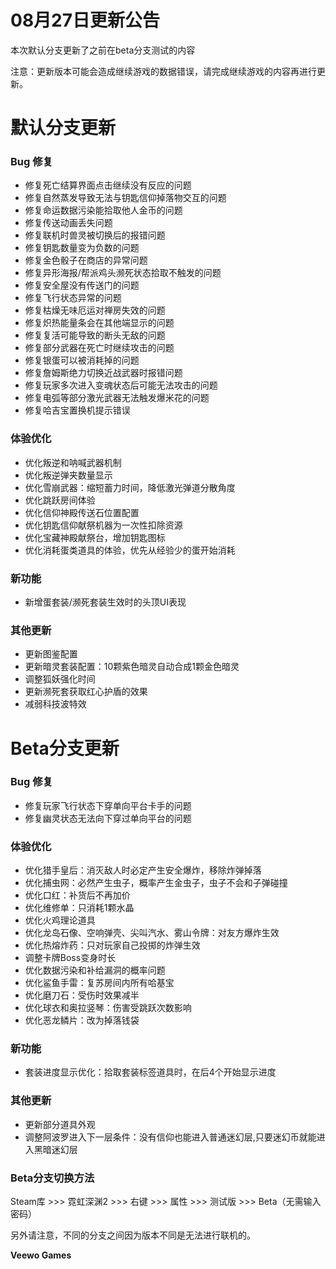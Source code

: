 # 08月27日更新公告

本次默认分支更新了之前在beta分支测试的内容

注意：更新版本可能会造成继续游戏的数据错误，请完成继续游戏的内容再进行更新。

# 默认分支更新

### Bug 修复

* 修复死亡结算界面点击继续没有反应的问题
* 修复自然蒸发导致无法与钥匙信仰掉落物交互的问题
* 修复命运数据污染能拾取他人金币的问题
* 修复传送动画丢失问题
* 修复联机时兽灵被切换后的报错问题
* 修复钥匙数量变为负数的问题
* 修复金色骰子在商店的异常问题
* 修复异形海报/帮派鸡头濒死状态拾取不触发的问题
* 修复安全屋没有传送门的问题
* 修复飞行状态异常的问题
* 修复枯燥无味厄运对禅房失效的问题
* 修复炽热能量条会在其他端显示的问题
* 修复复活可能导致的断头无敌的问题
* 修复部分武器在死亡时继续攻击的问题
* 修复银蛋可以被消耗掉的问题
* 修复詹姆斯绝力切换近战武器时报错问题
* 修复玩家多次进入变魂状态后可能无法攻击的问题
* 修复电弧等部分激光武器无法触发爆米花的问题
* 修复哈吉宝置换机提示错误
### 体验优化

* 优化叛逆和呐喊武器机制
* 优化叛逆弹夹数量显示
* 优化雪崩武器：缩短蓄力时间，降低激光弹道分散角度
* 优化跳跃房间体验
* 优化信仰神殿传送石位置配置
* 优化钥匙信仰献祭机器为一次性扣除资源
* 优化宝藏神殿献祭台，增加钥匙图标
* 优化消耗蛋类道具的体验，优先从经验少的蛋开始消耗
### 新功能

* 新增蛋套装/濒死套装生效时的头顶UI表现
### 其他更新

* 更新图鉴配置
* 更新暗灵套装配置：10颗紫色暗灵自动合成1颗金色暗灵
* 调整狐妖强化时间
* 更新濒死套获取红心护盾的效果
* 减弱科技波特效
# Beta分支更新

### Bug 修复

* 修复玩家飞行状态下穿单向平台卡手的问题
* 修复幽灵状态无法向下穿过单向平台的问题
### 体验优化

* 优化猎手皇后：消灭敌人时必定产生安全爆炸，移除炸弹掉落
* 优化捕虫网：必然产生虫子，概率产生金虫子，虫子不会和子弹碰撞
* 优化口红：补货后不再加价
* 优化维修单：只消耗1颗水晶
* 优化火鸡理论道具
* 优化龙岛石像、空响弹壳、尖叫汽水、雾山令牌：对友方爆炸生效
* 优化热熔炸药：只对玩家自己投掷的炸弹生效
* 调整卡牌Boss变身时长
* 优化数据污染和补给漏洞的概率问题
* 优化鲨鱼手雷：复苏房间内所有哈基宝
* 优化磨刀石：受伤时效果减半
* 优化球衣和奥拉竖琴：伤害受跳跃次数影响
* 优化恶龙鳞片：改为掉落钱袋
### 新功能

* 套装进度显示优化：拾取套装标签道具时，在后4个开始显示进度
### 其他更新

* 更新部分道具外观
* 调整阿波罗进入下一层条件：没有信仰也能进入普通迷幻层,只要迷幻币就能进入黑暗迷幻层
### Beta分支切换方法

Steam库 >>> 霓虹深渊2 >>> 右键 >>> 属性 >>> 测试版 >>> Beta（无需输入密码）

另外请注意，不同的分支之间因为版本不同是无法进行联机的。

**Veewo Games**

